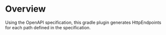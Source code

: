 # Overview
Using the OpenAPI specification, this gradle plugin
generates HttpEndpoints for each path defined in the specification.
